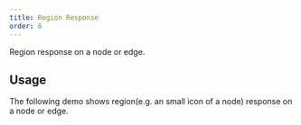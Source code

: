 ```yaml
---
title: Region Response
order: 6
---
```


Region response on a node or edge.

## Usage

The following demo shows region(e.g. an small icon of a node) response on a node or edge.
